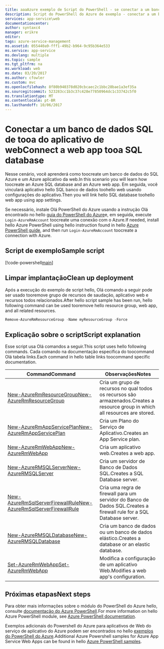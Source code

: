 ```yaml
---
title: aaaAzure exemplo de Script do PowerShell - se conectar a um banco de dados SQL de tooa do aplicativo de web | Microsoft Docs
description: Script do PowerShell do Azure de exemplo - conectar a um banco de dados SQL de tooa do aplicativo de web
services: app-service\web
documentationcenter: 
author: syntaxc4
manager: erikre
editor: 
tags: azure-service-management
ms.assetid: 055440a9-fff1-49b2-b964-9c95b364e533
ms.service: app-service
ms.devlang: multiple
ms.topic: sample
ms.tgt_pltfrm: na
ms.workload: web
ms.date: 03/20/2017
ms.author: cfowler
ms.custom: mvc
ms.openlocfilehash: 8f80b940378d020cbcaec2c1bbc28bae1a3ef35a
ms.sourcegitcommit: 523283cc1b3c37c428e77850964dc1c33742c5f0
ms.translationtype: MT
ms.contentlocale: pt-BR
ms.lasthandoff: 10/06/2017
---
```

# <a name="connect-a-web-app-tooa-sql-database"></a><span data-ttu-id="918df-103">Conectar a um banco de dados SQL de tooa do aplicativo de web</span><span class="sxs-lookup"><span data-stu-id="918df-103">Connect a web app tooa SQL database</span></span>

<span data-ttu-id="918df-104">Nesse cenário, você aprenderá como toocreate um banco de dados do SQL Azure e um Azure aplicativo da web.</span><span class="sxs-lookup"><span data-stu-id="918df-104">In this scenario you will learn how toocreate an Azure SQL database and an Azure web app.</span></span> <span data-ttu-id="918df-105">Em seguida, você vinculará aplicativo hello SQL banco de dados toohello web usando configurações do aplicativo.</span><span class="sxs-lookup"><span data-stu-id="918df-105">Then you will link hello SQL database toohello web app using app settings.</span></span>

<span data-ttu-id="918df-106">Se necessário, instale Olá PowerShell do Azure usando a instrução Olá encontrado no hello [guia do PowerShell do Azure](/powershell/azure/overview)e, em seguida, execute `Login-AzureRmAccount` toocreate uma conexão com o Azure.</span><span class="sxs-lookup"><span data-stu-id="918df-106">If needed, install hello Azure PowerShell using hello instruction found in hello [Azure PowerShell guide](/powershell/azure/overview), and then run `Login-AzureRmAccount` toocreate a connection with Azure.</span></span>

## <a name="sample-script"></a><span data-ttu-id="918df-107">Script de exemplo</span><span class="sxs-lookup"><span data-stu-id="918df-107">Sample script</span></span>

[!code-powershell[main](../../../powershell_scripts/app-service/connect-to-sql/connect-to-sql.ps1?highlight=13 "Connect a web app tooa SQL database")]

## <a name="clean-up-deployment"></a><span data-ttu-id="918df-108">Limpar implantação</span><span class="sxs-lookup"><span data-stu-id="918df-108">Clean up deployment</span></span> 

<span data-ttu-id="918df-109">Após a execução do exemplo de script hello, Olá comando a seguir pode ser usado tooremove grupo de recursos de saudação, aplicativo web e recursos todos relacionados.</span><span class="sxs-lookup"><span data-stu-id="918df-109">After hello script sample has been run, hello following command can be used tooremove hello resource group, web app, and all related resources.</span></span>

```powershell
Remove-AzureRmResourceGroup -Name myResourceGroup -Force
```

## <a name="script-explanation"></a><span data-ttu-id="918df-110">Explicação sobre o script</span><span class="sxs-lookup"><span data-stu-id="918df-110">Script explanation</span></span>

<span data-ttu-id="918df-111">Esse script usa Olá comandos a seguir.</span><span class="sxs-lookup"><span data-stu-id="918df-111">This script uses hello following commands.</span></span> <span data-ttu-id="918df-112">Cada comando na documentação específica do toocommand Olá tabela links.</span><span class="sxs-lookup"><span data-stu-id="918df-112">Each command in hello table links toocommand specific documentation.</span></span>

| <span data-ttu-id="918df-113">Command</span><span class="sxs-lookup"><span data-stu-id="918df-113">Command</span></span> | <span data-ttu-id="918df-114">Observações</span><span class="sxs-lookup"><span data-stu-id="918df-114">Notes</span></span> |
|---|---|
| [<span data-ttu-id="918df-115">New-AzureRmResourceGroup</span><span class="sxs-lookup"><span data-stu-id="918df-115">New-AzureRmResourceGroup</span></span>](/powershell/module/azurerm.resources/new-azurermresourcegroup) | <span data-ttu-id="918df-116">Cria um grupo de recursos no qual todos os recursos são armazenados.</span><span class="sxs-lookup"><span data-stu-id="918df-116">Creates a resource group in which all resources are stored.</span></span> |
| [<span data-ttu-id="918df-117">New-AzureRmAppServicePlan</span><span class="sxs-lookup"><span data-stu-id="918df-117">New-AzureRmAppServicePlan</span></span>](/powershell/module/azurerm.websites/new-azurermappserviceplan) | <span data-ttu-id="918df-118">Cria um Plano do Serviço de Aplicativo.</span><span class="sxs-lookup"><span data-stu-id="918df-118">Creates an App Service plan.</span></span> |
| [<span data-ttu-id="918df-119">New-AzureRmWebApp</span><span class="sxs-lookup"><span data-stu-id="918df-119">New-AzureRmWebApp</span></span>](/powershell/module/azurerm.websites/new-azurermwebapp) | <span data-ttu-id="918df-120">Cria um aplicativo web.</span><span class="sxs-lookup"><span data-stu-id="918df-120">Creates a web app.</span></span> |
| [<span data-ttu-id="918df-121">New-AzureRMSQLServer</span><span class="sxs-lookup"><span data-stu-id="918df-121">New-AzureRMSQLServer</span></span>](/powershell/module/azurerm.sql/new-azurermsqlserver) | <span data-ttu-id="918df-122">Cria um servidor de Banco de Dados SQL.</span><span class="sxs-lookup"><span data-stu-id="918df-122">Creates a SQL Database server.</span></span> |
| [<span data-ttu-id="918df-123">New-AzureRmSqlServerFirewallRule</span><span class="sxs-lookup"><span data-stu-id="918df-123">New-AzureRmSqlServerFirewallRule</span></span>](/powershell/module/azurerm.sql/new-azurermsqlserverfirewallrule) | <span data-ttu-id="918df-124">Cria uma regra de firewall para um servidor do Banco de Dados SQL.</span><span class="sxs-lookup"><span data-stu-id="918df-124">Creates a firewall rule for a SQL Database server.</span></span> |
| [<span data-ttu-id="918df-125">New-AzureRMSQLDatabase</span><span class="sxs-lookup"><span data-stu-id="918df-125">New-AzureRMSQLDatabase</span></span>](/powershell/module/azurerm.sql/new-azurermsqldatabase) | <span data-ttu-id="918df-126">Cria um banco de dados ou um banco de dados elástico.</span><span class="sxs-lookup"><span data-stu-id="918df-126">Creates a database or an elastic database.</span></span> |
| [<span data-ttu-id="918df-127">Set-AzureRmWebApp</span><span class="sxs-lookup"><span data-stu-id="918df-127">Set-AzureRmWebApp</span></span>](/powershell/module/azurerm.websites/set-azurermwebapp) | <span data-ttu-id="918df-128">Modifica a configuração de um aplicativo Web.</span><span class="sxs-lookup"><span data-stu-id="918df-128">Modifies a web app's configuration.</span></span> |

## <a name="next-steps"></a><span data-ttu-id="918df-129">Próximas etapas</span><span class="sxs-lookup"><span data-stu-id="918df-129">Next steps</span></span>

<span data-ttu-id="918df-130">Para obter mais informações sobre o módulo do PowerShell do Azure hello, consulte [documentação do Azure PowerShell](/powershell/azure/overview).</span><span class="sxs-lookup"><span data-stu-id="918df-130">For more information on hello Azure PowerShell module, see [Azure PowerShell documentation](/powershell/azure/overview).</span></span>

<span data-ttu-id="918df-131">Exemplos adicionais do Powershell do Azure para aplicativos de Web do serviço de aplicativo do Azure podem ser encontrados no hello [exemplos do PowerShell do Azure](../app-service-powershell-samples.md).</span><span class="sxs-lookup"><span data-stu-id="918df-131">Additional Azure Powershell samples for Azure App Service Web Apps can be found in hello [Azure PowerShell samples](../app-service-powershell-samples.md).</span></span>
